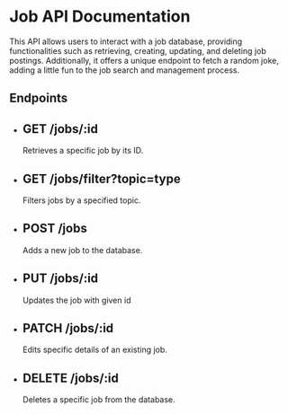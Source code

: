 <h1>Job API Documentation</h1>
        <p>This API allows users to interact with a job database, providing functionalities such as retrieving, creating, updating, and deleting job postings. Additionally, it offers a unique endpoint to fetch a random joke, adding a little fun to the job search and management process.</p>

<h2>Endpoints</h2>
<ul>
    <li><h2>GET /jobs/:id</h2><p>Retrieves a specific job by its ID.</p></li>
    <li><h2>GET /jobs/filter?topic=type</h2><p>Filters jobs by a specified topic.</p></li>
    <li><h2>POST /jobs</h2><p>Adds a new job to the database.</p></li>
    <li><h2>PUT /jobs/:id</h2><p>Updates the job with given id</p></li>
    <li><h2>PATCH /jobs/:id</h2><p>Edits specific details of an existing job.</p></li>
    <li><h2>DELETE /jobs/:id</h2><p>Deletes a specific job from the database.</p></li>
</ul>
